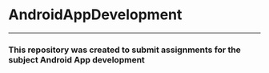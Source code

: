 # AndroidAppDevelopment
---
### This repository was created to submit assignments for the subject Android App development
